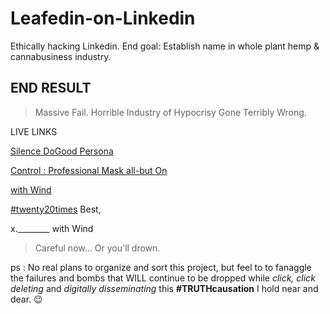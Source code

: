 # Leafedin-on-Linkedin
Ethically hacking Linkedin. End goal: Establish name  in whole plant hemp &amp; cannabusiness industry.

## END RESULT 

> Massive Fail. Horrible Industry of Hypocrisy Gone Terribly Wrong. 

LIVE LINKS <br>

[Silence DoGood Persona](https://linkedin.com/in/oudcollective) <br>

[Control : Professional Mask all-but On](https://linkedin.com/in/c-brennan-poole) <br>

[with Wind](https://linkedin.com/company/the-wind "Caught hold of a new tail-wind as of July 2020 it seems.")

[#twenty20times](https://twitter.com/hashtag/twenty20times "Twitter & LinkedIn + Good Dose of Pinterest. For the people.")
Best, 

x.________
with Wind

> Careful now... Or you'll drown. 

ps : No real plans to organize and sort this project, but feel to to fanaggle the failures and bombs that WILL continue to be dropped while *click, click deleting* and *digitally disseminating* this **#TRUTHcausation** I hold near and dear. 😉
